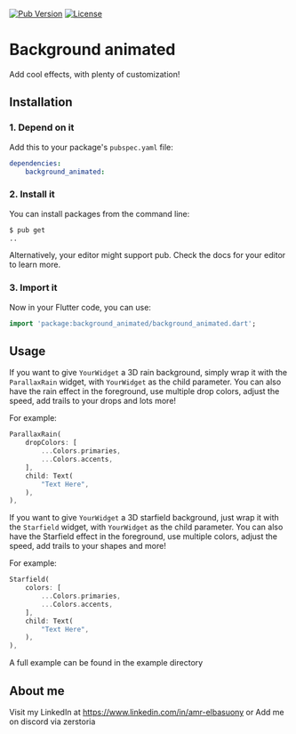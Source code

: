 <!--
This README describes the package. If you publish this package to pub.dev,
this README's contents appear on the landing page for your package.

For information about how to write a good package README, see the guide for
[writing package pages](https://dart.dev/tools/pub/writing-package-pages).

For general information about developing packages, see the Dart guide for
[creating packages](https://dart.dev/guides/libraries/create-packages)
and the Flutter guide for
[developing packages and plugins](https://flutter.dev/to/develop-packages).
-->

[![Pub Version](https://img.shields.io/pub/v/parallax_rain.svg?style=flat-square)](https://pub.dev/packages/background_animated)
[![License](https://img.shields.io/badge/License-BSD%203--Clause-blue.svg)](https://opensource.org/licenses/BSD-3-Clause)

# Background animated
Add cool effects, with plenty of customization!

## Installation

### 1. Depend on it

Add this to your package's `pubspec.yaml` file:

```yaml
dependencies:
    background_animated:
```


### 2. Install it

You can install packages from the command line:

```bash
$ pub get
..
```

Alternatively, your editor might support pub. Check the docs for your editor to learn more.

### 3. Import it

Now in your Flutter code, you can use:

```Dart
import 'package:background_animated/background_animated.dart';
```

## Usage

If you want to give `YourWidget` a 3D rain background, simply wrap it with the `ParallaxRain` widget, with `YourWidget` as the child parameter. You can also have the rain effect in the foreground, use multiple drop colors, adjust the speed, add trails to your drops and lots more! 

For example: 

```Dart
ParallaxRain(
    dropColors: [
        ...Colors.primaries,
        ...Colors.accents,
    ],
    child: Text(
        "Text Here",
    ),
),
```

If you want to give `YourWidget` a 3D starfield background, just wrap it with the `Starfield` widget, with `YourWidget` as the child parameter. You can also have the Starfield effect in the foreground, use multiple colors, adjust the speed, add trails to your shapes and more! 

For example: 

```Dart
Starfield(
    colors: [
        ...Colors.primaries,
        ...Colors.accents,
    ],
    child: Text(
        "Text Here",
    ),
),
```

A full example can be found in the example directory

## About me

Visit my LinkedIn at https://www.linkedin.com/in/amr-elbasuony
or 
Add me on discord via zerstoria
